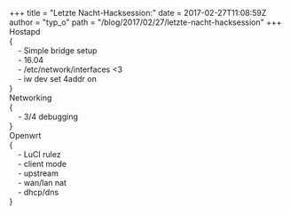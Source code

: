 +++
title = "Letzte Nacht-Hacksession:"
date = 2017-02-27T11:08:59Z
author = "typ_o"
path = "/blog/2017/02/27/letzte-nacht-hacksession"
+++
Hostapd  
{  
    - Simple bridge setup  
    - 16.04  
    - /etc/network/interfaces \<3  
    - iw dev set 4addr on  
}  
Networking  
{  
    - 3/4 debugging  
}  
Openwrt  
{  
    - LuCI rulez  
    - client mode  
    - upstream  
    - wan/lan nat  
    - dhcp/dns  
}
